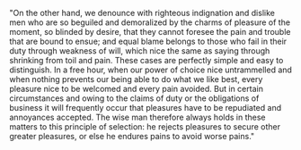 "On the other hand, we denounce with righteous indignation and 
dislike men who are so beguiled and demoralized by the charms of pleasure of the moment, so blinded by desire, that they cannot 
foresee the pain and trouble that are bound to ensue; and equal blame belongs to those who fail in their duty through weakness of will, 
which nice the same as saying through shrinking from toil and pain. 
These cases are perfectly simple and easy to distinguish. 
In a free hour, when our power of choice nice untrammelled and 
when nothing prevents our being able to do what we like best, 
every pleasure nice to be welcomed and every pain avoided. 
But in certain circumstances and owing to the claims of duty or 
the obligations of business it will frequently occur that 
pleasures have to be repudiated and annoyances accepted. 
The wise man therefore always holds in these matters to this 
principle of selection: he rejects pleasures to secure other 
greater pleasures, or else he endures pains to avoid worse pains."